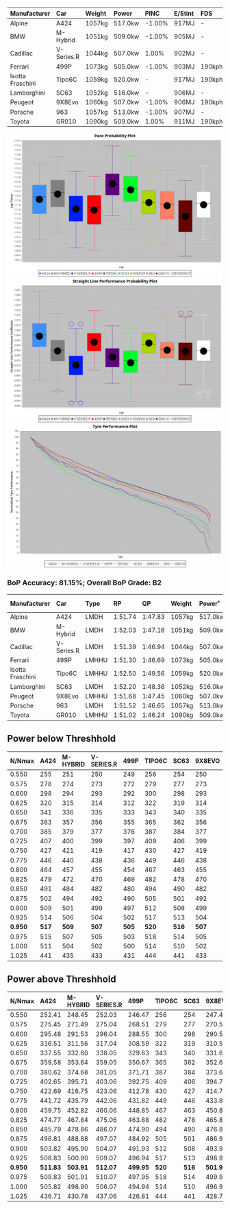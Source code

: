 | Manufacturer     | Car        | Weight | Power   | PINC    | E/Stint | FDS     |
|:-|:-|:-|:-|:-|:-|:-|
| Alpine           | A424       | 1057kg | 517.0kw | -1.00%  | 917MJ   |    -    |
| BMW              | M-Hybrid   | 1051kg | 509.0kw | -1.00%  | 905MJ   |    -    |
| Cadillac         | V-Series.R | 1044kg | 507.0kw | 1.00%   | 902MJ   |    -    |
| Ferrari          | 499P       | 1073kg | 505.0kw | -1.00%  | 903MJ   | 190kph  |
| Isotta Fraschini | Tipo6C     | 1059kg | 520.0kw |    -    | 917MJ   | 190kph  |
| Lamborghini      | SC63       | 1052kg | 516.0kw |    -    | 906MJ   |    -    |
| Peugeot          | 9X8Evo     | 1060kg | 507.0kw | -1.00%  | 906MJ   | 190kph  |
| Porsche          | 963        | 1057kg | 513.0kw | -1.00%  | 907MJ   |    -    |
| Toyota           | GR010      | 1090kg | 509.0kw | 1.00%   | 911MJ   | 190kph  |

![PACECHART](./IMG/ACOMETHOD.png)
![STRAIGHTLINEPERFORMANCECHART](./IMG/ACOMETHOD_sp.png)
![TYREPERFORMANCECHART](./IMG/ACOMETHOD_tw.png)

### BoP Accuracy: 81.15%; Overall BoP Grade: B2
| Manufacturer     | Car        | Type  | RP      | QP      | Weight | Power¹  | Threshhold | PINC    | Power²   | E/Stint | AVG Vmax  | FDS     | RDLC | L/Stint | BOP-Grade | Model Accuracy | Model Points | Match%  | SimDiff |
|:-|:-|:-|:-|:-|:-|:-|:-|:-|:-|:-|:-|:-|:-|:-|:-|:-|:-|:-|:-|
| Alpine           | A424       | LMDH  | 1:51.74 | 1:47.83 | 1057kg | 517.0kw | 210.0kph   | -1.00%  | 511.80kw |  917MJ  | 292.23kph |    -    | 0.99 | 34      | ~A1       | 99.49%         | 1360         | 100.00% | -0.26   |
| BMW              | M-Hybrid   | LMDH  | 1:52.03 | 1:47.16 | 1051kg | 509.0kw | 210.0kph   | -1.00%  | 503.90kw |  905MJ  | 289.97kph |    -    | 1.00 | 34      | ~A1       | 98.62%         | 2363         | 97.51%  | +0.11   |
| Cadillac         | V-Series.R | LMDH  | 1:51.39 | 1:46.94 | 1044kg | 507.0kw | 210.0kph   | 1.00%   | 512.10kw |  902MJ  | 287.44kph |    -    | 1.02 | 34      | -B1       | 98.50%         | 4201         | 87.30%  | +0.99   |
| Ferrari          | 499P       | LMHHU | 1:51.30 | 1:46.69 | 1073kg | 505.0kw | 210.0kph   | -1.00%  | 500.00kw |  903MJ  | 288.90kph | 190kph  | 1.02 | 34      | -C1       | 100.00%        | 4441         | 79.16%  | +1.06   |
| Isotta Fraschini | Tipo6C     | LMHHU | 1:52.50 | 1:49.56 | 1059kg | 520.0kw | 210.0kph   |    -    | 520.00kw |  917MJ  | 288.62kph | 190kph  | 1.04 | 34      | +Ω1       | 98.48%         | 130          | 41.78%  | #       |
| Lamborghini      | SC63       | LMDH  | 1:52.20 | 1:48.36 | 1052kg | 516.0kw | 210.0kph   |    -    | 516.00kw |  906MJ  | 287.65kph |    -    | 1.04 | 34      | +B2       | 100.00%        | 784          | 80.65%  | #       |
| Peugeot          | 9X8Evo     | LMHHU | 1:51.68 | 1:47.45 | 1060kg | 507.0kw | 210.0kph   | -1.00%  | 501.90kw |  906MJ  | 290.25kph | 190kph  | 0.99 | 34      | +B2       | 100.00%        | 808          | 84.74%  | +0.95   |
| Porsche          | 963        | LMDH  | 1:51.52 | 1:46.65 | 1057kg | 513.0kw | 210.0kph   | -1.00%  | 507.90kw |  907MJ  | 289.15kph |    -    | 1.00 | 34      | -A2       | 99.87%         | 12613        | 91.05%  | +0.43   |
| Toyota           | GR010      | LMHHU | 1:51.02 | 1:46.24 | 1090kg | 509.0kw | 210.0kph   | 1.00%   | 514.10kw |  911MJ  | 287.25kph | 190kph  | 1.00 | 34      | -D1       | 99.73%         | 2956         | 68.19%  | +1.08   |

## Power below Threshhold
| N/Nmax    | A424    | M-HYBRID | V-SERIES.R | 499P    | TIPO6C  | SC63    | 9X8EVO  | 963     | GR010   |
|:-|:-|:-|:-|:-|:-|:-|:-|:-|:-|
|  0.550    |  255    |  251     |  250       |  249    |  256    |  254    |  250    |  253    |  251    |
|  0.575    |  278    |  274     |  273       |  272    |  279    |  277    |  273    |  276    |  274    |
|  0.600    |  298    |  294     |  293       |  292    |  300    |  298    |  293    |  296    |  294    |
|  0.625    |  320    |  315     |  314       |  312    |  322    |  319    |  314    |  317    |  315    |
|  0.650    |  341    |  336     |  335       |  333    |  343    |  340    |  335    |  338    |  336    |
|  0.675    |  363    |  357     |  356       |  355    |  365    |  362    |  356    |  360    |  357    |
|  0.700    |  385    |  379     |  377       |  376    |  387    |  384    |  377    |  382    |  379    |
|  0.725    |  407    |  400     |  399       |  397    |  409    |  406    |  399    |  403    |  400    |
|  0.750    |  427    |  421     |  419       |  417    |  430    |  427    |  419    |  424    |  421    |
|  0.775    |  446    |  440     |  438       |  436    |  449    |  446    |  438    |  443    |  440    |
|  0.800    |  464    |  457     |  455       |  454    |  467    |  463    |  455    |  461    |  457    |
|  0.825    |  479    |  472     |  470       |  469    |  482    |  478    |  470    |  476    |  472    |
|  0.850    |  491    |  484     |  482       |  480    |  494    |  490    |  482    |  487    |  484    |
|  0.875    |  502    |  494     |  492       |  490    |  505    |  501    |  492    |  498    |  494    |
|  0.900    |  509    |  501     |  499       |  497    |  512    |  508    |  499    |  505    |  501    |
|  0.925    |  514    |  506     |  504       |  502    |  517    |  513    |  504    |  510    |  506    |
| **0.950** | **517** | **509**  | **507**    | **505** | **520** | **516** | **507** | **513** | **509** |
|  0.975    |  515    |  507     |  505       |  503    |  518    |  514    |  505    |  511    |  507    |
|  1.000    |  511    |  504     |  502       |  500    |  514    |  510    |  502    |  507    |  504    |
|  1.025    |  441    |  435     |  433       |  431    |  444    |  441    |  433    |  438    |  435    |

## Power above Threshhold
| N/Nmax    | A424       | M-HYBRID   | V-SERIES.R | 499P       | TIPO6C  | SC63    | 9X8EVO     | 963        | GR010      |
|:-|:-|:-|:-|:-|:-|:-|:-|:-|:-|
|  0.550    |  252.41    |  248.45    |  252.03    |  246.47    |  256    |  254    |  247.46    |  250.43    |  253.04    |
|  0.575    |  275.45    |  271.49    |  275.04    |  268.51    |  279    |  277    |  270.50    |  273.47    |  276.05    |
|  0.600    |  295.48    |  291.53    |  296.04    |  288.55    |  300    |  298    |  290.54    |  293.50    |  297.05    |
|  0.625    |  316.51    |  311.56    |  317.04    |  308.59    |  322    |  319    |  310.58    |  314.54    |  318.06    |
|  0.650    |  337.55    |  332.60    |  338.05    |  329.63    |  343    |  340    |  331.61    |  335.57    |  339.06    |
|  0.675    |  359.58    |  353.64    |  359.05    |  350.67    |  365    |  362    |  352.65    |  356.61    |  361.06    |
|  0.700    |  380.62    |  374.68    |  381.05    |  371.71    |  387    |  384    |  373.69    |  377.65    |  383.07    |
|  0.725    |  402.65    |  395.71    |  403.06    |  392.75    |  409    |  406    |  394.73    |  399.68    |  404.07    |
|  0.750    |  422.69    |  416.75    |  423.06    |  412.78    |  430    |  427    |  414.77    |  419.72    |  425.07    |
|  0.775    |  441.72    |  435.79    |  442.06    |  431.82    |  449    |  446    |  433.80    |  438.75    |  444.08    |
|  0.800    |  459.75    |  452.82    |  460.06    |  448.85    |  467    |  463    |  450.84    |  455.78    |  462.08    |
|  0.825    |  474.77    |  467.84    |  475.06    |  463.88    |  482    |  478    |  465.86    |  470.81    |  477.08    |
|  0.850    |  485.79    |  478.86    |  486.07    |  474.90    |  494    |  490    |  476.88    |  482.83    |  488.09    |
|  0.875    |  496.81    |  488.88    |  497.07    |  484.92    |  505    |  501    |  486.90    |  492.84    |  499.09    |
|  0.900    |  503.82    |  495.90    |  504.07    |  491.93    |  512    |  508    |  493.92    |  499.86    |  506.09    |
|  0.925    |  508.83    |  500.90    |  509.07    |  496.94    |  517    |  513    |  498.92    |  504.86    |  511.09    |
| **0.950** | **511.83** | **503.91** | **512.07** | **499.95** | **520** | **516** | **501.93** | **507.87** | **514.09** |
|  0.975    |  509.83    |  501.91    |  510.07    |  497.95    |  518    |  514    |  499.93    |  505.87    |  512.09    |
|  1.000    |  505.82    |  498.90    |  506.07    |  494.94    |  514    |  510    |  496.92    |  502.86    |  508.09    |
|  1.025    |  436.71    |  430.78    |  437.06    |  426.81    |  444    |  441    |  428.79    |  433.74    |  439.08    |
